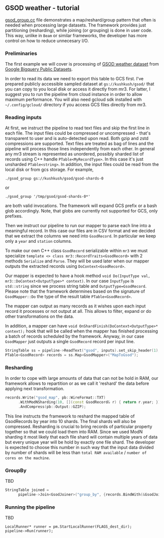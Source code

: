 ## GSOD weather - tutorial

[gsod_group.cc](../examples/gsod_group.cc) file demonstrates a map/reshard/group pattern
that often is needed when processing large datasets. The framework provides just partitioning (resharding),
while joining (or grouping) is done in user code. This way, unlike in `Beam` or similar frameworks,
the developer has more control on how to reduce unnecesary I/O.

### Preliminaries
The first example we will cover is processing of
[GSOD weather dataset](https://console.cloud.google.com/bigquery?p=bigquery-public-data&d=samples&t=gsod&page=table) from [Google Bigquery Public Datasets](https://cloud.google.com/bigquery/public-data/).

In order to read its data we need to export this table to GCS first.
I've prepared publicly accessible sampled dataset at `gs://kushkush/gsod/` that you can copy
to you local disk or access it directly from mr3. For latter, I suggest you to run the pipeline from cloud instance
in order to allow maximum performance. You will also need gcloud sdk installed with `~/.config/gcloud/`
directory if you access GCS files directly from mr3.

### Reading inputs
At first, we instruct the pipeline to read text files and skip the first line in each file.
The input files could be compressed or uncompressed - that's transparent to user and is
auto-detected upon read. Both gzip and zstd compressions are supported.
Text files are treated as bag of lines and the pipeline will process those lines independently
from each other. In general any mr3 stream is represented as unordered, possibly sharded
list of records using C++ handle `PTable<MyRecordType>`. In this case it's just unsharded `PTable<string>`.
In addition, the input files could be read from the local disk or from gcs storage. For example,
```console
./gsod_group gs://kushkush/gsod/gsod-shards-0
```

or
```console
./gsod_group '/tmp/gsod/gsod-shards-0*'
```
are both valid invocations.
The framework will expand GCS prefix or a bash glob accordingly. Note, that globs are currently not supported for GCS,
only prefixes.

Then we instruct our pipeline to run our mapper to parse each line into a meaningful record.
In this case our files are in CSV format and we decided that
we extract the columns we need into `GsodRecord`. In particular we keep only a `year` and `station` columns.

To make our own C++ class `GsodRecord` serializable within `mr3` we must specialize
`template <> class mr3::RecordTraits<GsodRecord>` with 2 methods `Serialize` and `Parse`.
They will be used later when our mapper outputs the extracted records using `DoContext<GsodRecord>`.

Our mapper is expected to have a hook method `void Do(InputType val, mr3::DoContext<OutputType>* context)`.
In our case `InputType` is `std::string` since we process string table and `OutputType=GsodRecord`.
Please note that the framework determines based on the signature of `GsodMapper::Do` the type of the
result table `PTable<GsodRecord>`.

The mapper can output as many records as it wishes upon each input record it processes or
not output at all. This allows to filter, expand or do other transformations on the data.

In addition, a mapper can have `void OnShardFinish(DoContext<OutputType>* context);` hook that
will be called when the mapper has finished processing a batch of records scheduled by the framework.
Anyway, in our case `GsodMapper` just outputs a single `GsodRecord` record per input line.

~~~~~~~~~~cpp
StringTable ss = pipeline->ReadText("gsod", inputs).set_skip_header(1);
PTable<GsodRecord> records = ss.Map<GsodMapper>("MapToGsod");
~~~~~~~~~~

### Resharding
In order to cope with large amounts of data that can not be hold in RAM,
our framework allows to repartition or as we call it 'reshard' the data before applying next transformation.

```cpp
records.Write("gsod_map", pb::WireFormat::TXT)
      .WithModNSharding(10, [](const GsodRecord& r) { return r.year; })
      .AndCompress(pb::Output::GZIP);
```

This line instructs the framework to reshard the mapped table of GsodRecords by year into 10 shards.
The final shards will also be compressed. Resharding is crucial to bring records of particular
property together so that we could load them into RAM. Since we used ModN sharding it most likely that
each file shard will contain multiple years of data but every unique year will be hold by exactly one file shard.
The developer is expected to choose this number in such way that the input data divided
by number of shards will be less than `total RAM available` / `number of cores on the machine`.

### GroupBy
TBD
```cpp
StringTable joined =
      pipeline->Join<GsodJoiner>("group_by", {records.BindWith(&GsodJoiner::Group)});
```

### Running the pipeline
TBD
```
LocalRunner* runner = pm.StartLocalRunner(FLAGS_dest_dir);
pipeline->Run(runner);
```
